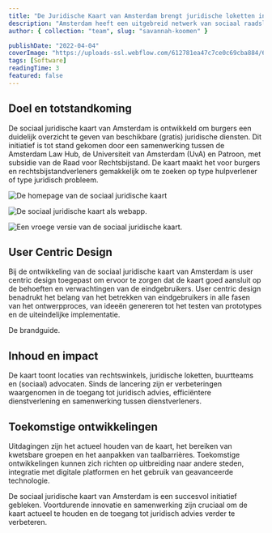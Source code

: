 ```yaml
---
title: "De Juridische Kaart van Amsterdam brengt juridische loketten in beeld"
description: "Amsterdam heeft een uitgebreid netwerk van sociaal raadslieden, juridische loketten, rechtswinkels, wijkteams, juridische spreekuren en andere (informele) rechtshulpverleners. Maar burgers vinden met moeite het juiste loket. Dit project wil de kloof tussen burgers en juridische professionals dichten."
author: { collection: "team", slug: "savannah-koomen" }

publishDate: "2022-04-04"
coverImage: "https://uploads-ssl.webflow.com/612781ea47c7ce0c69cba884/644ff8d95ae401266607dc11_644b6810a1ed9c91ef9e4622_6405edf0182f4ec28b77e77f_MMMockups_DI_ipad_004%25202%2520(1).webp"
tags: [Software]
readingTime: 3
featured: false
---
```


## Doel en totstandkoming

De sociaal juridische kaart van Amsterdam is ontwikkeld om burgers een duidelijk overzicht te geven van beschikbare (gratis) juridische diensten. Dit initiatief is tot stand gekomen door een samenwerking tussen de Amsterdam Law Hub, de Universiteit van Amsterdam (UvA) en Patroon, met subsidie van de Raad voor Rechtsbijstand. De kaart maakt het voor burgers en rechtsbijstandverleners gemakkelijk om te zoeken op type hulpverlener of type juridisch probleem.

![De homepage van de sociaal juridische kaart](https://uploads-ssl.webflow.com/612781ea47c7ce0c69cba884/644b6ad34bdda0309b343130_Homepage%402x.jpg)

![De sociaal juridische kaart als webapp.](https://uploads-ssl.webflow.com/612781ea47c7ce0c69cba884/644b6b7f143196398b4e405f_624ad78ddf5fc37cc5a54c2d_Group-1306.webp)

![Een vroege versie van de sociaal juridische kaart.](<https://uploads-ssl.webflow.com/612781ea47c7ce0c69cba884/644b6af6272f407478d9f2b3_Homepage%402x%20(1).jpg>)

## User Centric Design

Bij de ontwikkeling van de sociaal juridische kaart van Amsterdam is user centric design toegepast om ervoor te zorgen dat de kaart goed aansluit op de behoeften en verwachtingen van de eindgebruikers. User centric design benadrukt het belang van het betrekken van eindgebruikers in alle fasen van het ontwerpproces, van ideeën genereren tot het testen van prototypes en de uiteindelijke implementatie.

De brandguide.

## Inhoud en impact

De kaart toont locaties van rechtswinkels, juridische loketten, buurtteams en (sociaal) advocaten. Sinds de lancering zijn er verbeteringen waargenomen in de toegang tot juridisch advies, efficiëntere dienstverlening en samenwerking tussen dienstverleners.

## Toekomstige ontwikkelingen

Uitdagingen zijn het actueel houden van de kaart, het bereiken van kwetsbare groepen en het aanpakken van taalbarrières. Toekomstige ontwikkelingen kunnen zich richten op uitbreiding naar andere steden, integratie met digitale platformen en het gebruik van geavanceerde technologie.

De sociaal juridische kaart van Amsterdam is een succesvol initiatief gebleken. Voortdurende innovatie en samenwerking zijn cruciaal om de kaart actueel te houden en de toegang tot juridisch advies verder te verbeteren.
